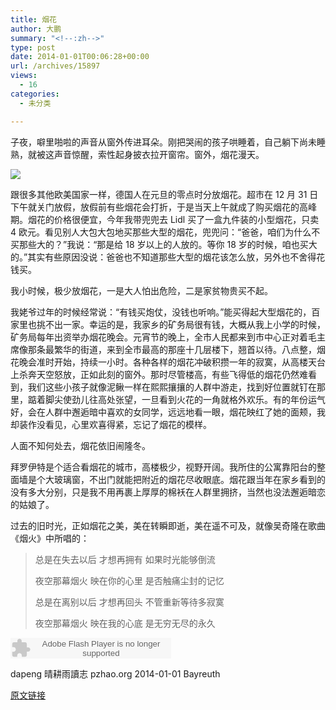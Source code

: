 ```yaml
---
title: 烟花
author: 大鹏
summary: "<!--:zh-->"
type: post
date: 2014-01-01T00:06:28+00:00
url: /archives/15897
views:
  - 16
categories:
  - 未分类

---
```

<!--:zh-->

子夜，噼里啪啦的声音从窗外传进耳朵。刚把哭闹的孩子哄睡着，自己躺下尚未睡熟，就被这声音惊醒，索性起身披衣拉开窗帘。窗外，烟花漫天。

![][1]

跟很多其他欧美国家一样，德国人在元旦的零点时分放烟花。超市在 12 月 31 日下午就关门放假，放假前有些烟花会打折，于是当天上午就成了购买烟花的高峰期。烟花的价格很便宜，今年我带兜兜去 Lidl 买了一盒九件装的小型烟花，只卖 4 欧元。看见别人大包大包地买那些大型的烟花，兜兜问：“爸爸，咱们为什么不买那些大的？”我说：“那是给 18 岁以上的人放的。等你 18 岁的时候，咱也买大的。”其实有些原因没说：爸爸也不知道那些大型的烟花该怎么放，另外也不舍得花钱买。

我小时候，极少放烟花，一是大人怕出危险，二是家贫物贵买不起。<!--:-->

<!--more-->

<!--:zh-->我姥爷过年的时候经常说：“有钱买炮仗，没钱也听响。”能买得起大型烟花的，百家里也挑不出一家。幸运的是，我家乡的矿务局很有钱，大概从我上小学的时候，矿务局每年出资举办烟花晚会。元宵节的晚上，全市人民都来到市中心正对着毛主席像那条最繁华的街道，来到全市最高的那座十几层楼下，翘首以待。八点整，烟花晚会准时开始，持续一小时。各种各样的烟花冲破积攒一年的寂寞，从高楼天台上杀奔天空怒放，正如此刻的窗外。那时尽管楼高，有些飞得低的烟花仍然难看到，我们这些小孩子就像泥鳅一样在熙熙攘攘的人群中游走，找到好位置就钉在那里，踮着脚尖使劲儿往高处张望，一旦看到火花的一角就格外欢乐。有的年份运气好，会在人群中邂逅暗中喜欢的女同学，远远地看一眼，烟花映红了她的面颊，我却装作没看见，心里欢喜得紧，忘记了烟花的模样。

人面不知何处去，烟花依旧闹隆冬。

拜罗伊特是个适合看烟花的城市，高楼极少，视野开阔。我所住的公寓靠阳台的整面墙是个大玻璃窗，不出门就能把附近的烟花尽收眼底。烟花跟当年在家乡看到的没有多大分别，只是我不用再裹上厚厚的棉袄在人群里拥挤，当然也没法邂逅暗恋的姑娘了。

过去的旧时光，正如烟花之美，美在转瞬即逝，美在遥不可及，就像吴奇隆在歌曲《烟火》中所唱的：

> 总是在失去以后 才想再拥有 如果时光能够倒流
> 
> 夜空那幕烟火 映在你的心里 是否触痛尘封的记忆
> 
> 总是在离别以后 才想再回头 不管重新等待多寂寞
> 
> 夜空那幕烟火 映在我的心底 是无穷无尽的永久

<embed src="http://www.xiami.com/widget/0_375693/singlePlayer.swf" type="application/x-shockwave-flash" width="257" height="33" wmode="transparent">
</embed>

dapeng 晴耕雨讀志 pzhao.org 2014-01-01 Bayreuth<!--:-->

 [1]: http://www.theexeterdaily.co.uk/sites/default/files/field/image/WP%20Fireworks%20Display.jpg

[原文链接](http://dapengde.com/archives/15897)

